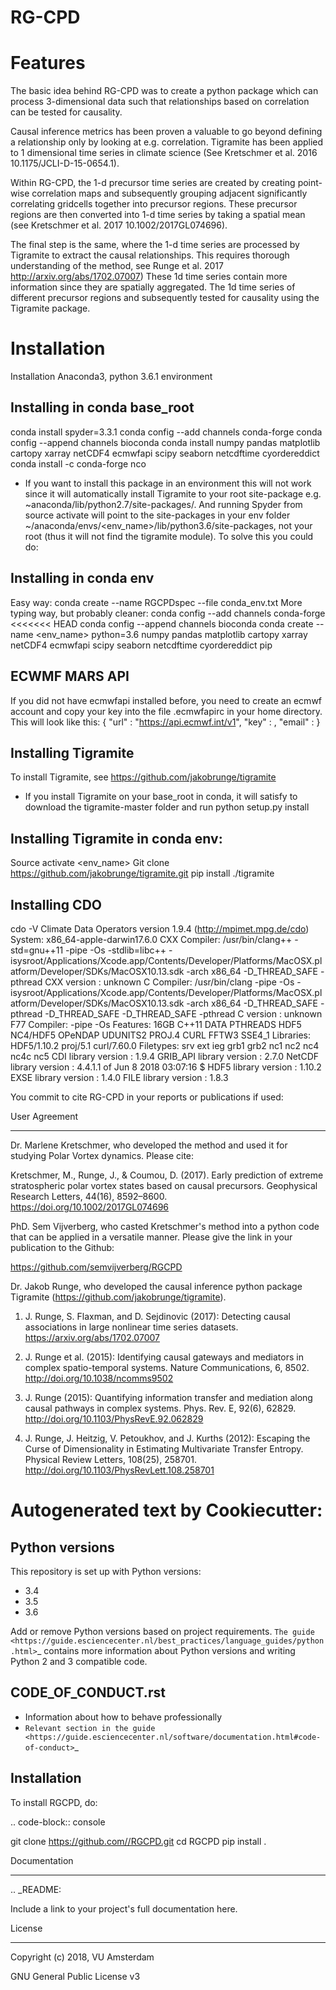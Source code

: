 

# RG-CPD
Features
=====

The basic idea behind RG-CPD was to create a python package which can process 3-dimensional data such that relationships based on correlation can be tested for causality.

Causal inference metrics has been proven a valuable to go beyond defining a relationship only by looking at e.g. correlation. Tigramite has been applied to 1 dimensional time series in climate science (See Kretschmer et al. 2016 10.1175/JCLI-D-15-0654.1).

Within RG-CPD, the 1-d precursor time series are created by creating point-wise correlation maps and subsequently grouping adjacent significantly correlating gridcells together into precursor regions. These precursor regions are then converted into 1-d time series by taking a spatial mean (see Kretschmer et al. 2017 10.1002/2017GL074696).

The final step is the same, where the 1-d time series are processed by Tigramite to extract the causal relationships. This requires thorough understanding of the method, see Runge et al. 2017 http://arxiv.org/abs/1702.07007) These 1d time series contain more information since they are spatially aggregated. The 1d time series of different precursor regions and subsequently tested for causality using the Tigramite package.  


Installation
===========


Installation Anaconda3, python 3.6.1 environment

Installing in conda base_root 
----------------------
conda install spyder=3.3.1
conda config --add channels conda-forge
conda config --append channels bioconda
conda install numpy pandas matplotlib cartopy xarray netCDF4 ecmwfapi scipy seaborn netcdftime cyordereddict
conda install -c conda-forge nco


- If you want to install this package in an environment this will not work since it will automatically install Tigramite to your root site-package e.g. ~anaconda/lib/python2.7/site-packages/. And running Spyder from source activate <env> will point to the site-packages in your env folder ~/anaconda/envs/<env_name>/lib/python3.6/site-packages, not your root (thus it will not find the tigramite module). 
To solve this you could do:

Installing in conda env 
----------------------
Easy way:
conda create --name RGCPDspec --file conda_env.txt 
More typing way, but probably cleaner:
conda config --add channels conda-forge
<<<<<<< HEAD
conda config --append channels bioconda
conda create --name <env_name> python=3.6 numpy pandas matplotlib cartopy xarray netCDF4 ecmwfapi scipy seaborn netcdftime cyordereddict pip



ECWMF MARS API
----------------
If you did not have ecmwfapi installed before, you need to create an ecmwf account and copy your key into the file .ecmwfapirc in your home directory. This will look like this:
{
    "url"   : "https://api.ecmwf.int/v1",
    "key"   : <your key>,
    "email" : <your emailadress>
}


Installing Tigramite
----------------
To install Tigramite, see https://github.com/jakobrunge/tigramite
- If you install Tigramite on your base_root in conda, it will satisfy to download the tigramite-master folder and run 
python setup.py install

Installing Tigramite in conda env:
----------------
Source activate <env_name>
Git clone https://github.com/jakobrunge/tigramite.git 
pip install ./tigramite 

Installing CDO 
----------------
cdo -V
Climate Data Operators version 1.9.4 (http://mpimet.mpg.de/cdo)
System: x86_64-apple-darwin17.6.0
CXX Compiler: /usr/bin/clang++ -std=gnu++11 -pipe -Os -stdlib=libc++ -isysroot/Applications/Xcode.app/Contents/Developer/Platforms/MacOSX.platform/Developer/SDKs/MacOSX10.13.sdk -arch x86_64  -D_THREAD_SAFE -pthread
CXX version : unknown
C Compiler: /usr/bin/clang -pipe -Os -isysroot/Applications/Xcode.app/Contents/Developer/Platforms/MacOSX.platform/Developer/SDKs/MacOSX10.13.sdk -arch x86_64  -D_THREAD_SAFE -pthread -D_THREAD_SAFE -D_THREAD_SAFE -pthread
C version : unknown
F77 Compiler:  -pipe -Os
Features: 16GB C++11 DATA PTHREADS HDF5 NC4/HDF5 OPeNDAP UDUNITS2 PROJ.4 CURL FFTW3 SSE4_1
Libraries: HDF5/1.10.2 proj/5.1 curl/7.60.0
Filetypes: srv ext ieg grb1 grb2 nc1 nc2 nc4 nc4c nc5 
     CDI library version : 1.9.4
GRIB_API library version : 2.7.0
  NetCDF library version : 4.4.1.1 of Jun  8 2018 03:07:16 $
    HDF5 library version : 1.10.2
    EXSE library version : 1.4.0
    FILE library version : 1.8.3



You commit to cite RG-CPD in your reports or publications if used:


User Agreement
**************

Dr. Marlene Kretschmer, who developed the method and used it for studying Polar Vortex dynamics. Please cite: 

Kretschmer, M., Runge, J., & Coumou, D. (2017). Early prediction of extreme stratospheric polar vortex states based on causal precursors. Geophysical Research Letters, 44(16), 8592–8600. https://doi.org/10.1002/2017GL074696

PhD. Sem Vijverberg, who casted Kretschmer's method into a python code that can be applied in a versatile manner. Please give the link in your publication to the Github:

https://github.com/semvijverberg/RGCPD

Dr. Jakob Runge, who developed the causal inference python package Tigramite (https://github.com/jakobrunge/tigramite).

1. J. Runge, S. Flaxman, and D. Sejdinovic (2017): Detecting causal associations in large nonlinear time series datasets. https://arxiv.org/abs/1702.07007

2. J. Runge et al. (2015): Identifying causal gateways and mediators in complex spatio-temporal systems. Nature Communications, 6, 8502. http://doi.org/10.1038/ncomms9502

3. J. Runge (2015): Quantifying information transfer and mediation along causal pathways in complex systems. Phys. Rev. E, 92(6), 62829. http://doi.org/10.1103/PhysRevE.92.062829

4. J. Runge, J. Heitzig, V. Petoukhov, and J. Kurths (2012): Escaping the Curse of Dimensionality in Estimating Multivariate Transfer Entropy. Physical Review Letters, 108(25), 258701. http://doi.org/10.1103/PhysRevLett.108.258701





# Autogenerated text by Cookiecutter:

Python versions
---------------

This repository is set up with Python versions:
* 3.4
* 3.5
* 3.6

Add or remove Python versions based on project requirements. `The guide <https://guide.esciencecenter.nl/best_practices/language_guides/python.html>`_ contains more information about Python versions and writing Python 2 and 3 compatible code.



CODE_OF_CONDUCT.rst
-------------------

* Information about how to behave professionally
* `Relevant section in the guide <https://guide.esciencecenter.nl/software/documentation.html#code-of-conduct>`_

Installation
------------

To install RGCPD, do:

.. code-block:: console

  git clone https://github.com//RGCPD.git
  cd RGCPD
  pip install .



Documentation
*************

.. _README:

Include a link to your project's full documentation here.


License
*******

Copyright (c) 2018, VU Amsterdam

GNU General Public License v3
